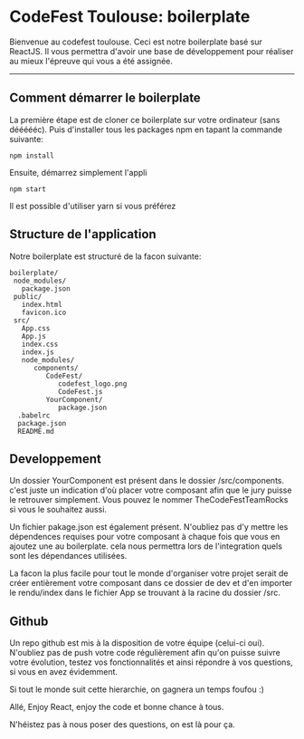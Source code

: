 CodeFest Toulouse: boilerplate
===================


Bienvenue au codefest toulouse. Ceci est notre boilerplate basé sur ReactJS. Il vous permettra d'avoir une base de développement pour réaliser au mieux l'épreuve qui vous a été assignée.

----------


Comment démarrer le boilerplate
-------------

La première étape est de cloner ce boilerplate sur votre ordinateur (sans déééééc). Puis d'installer tous les packages npm en tapant la commande suivante:

    npm install
Ensuite, démarrez simplement l'appli

    npm start
Il est possible d'utiliser yarn si vous préférez

<i class="icon-list"></i> Structure de l'application
-------------

Notre boilerplate est structuré de la facon suivante:

    boilerplate/
	 node_modules/
	   package.json
	 public/
	   index.html
	   favicon.ico
	 src/
	   App.css
	   App.js
	   index.css
	   index.js
	   node_modules/
	      components/
	         CodeFest/
		        codefest_logo.png
		        CodeFest.js
	         YourComponent/
		        package.json
	  .babelrc
	  package.json
	  README.md


<i class="icon-github"></i> Developpement
-------------

Un dossier YourComponent est présent dans le dossier /src/components. c'est juste un indication d'où placer votre composant afin que le jury puisse le retrouver simplement. Vous pouvez le nommer TheCodeFestTeamRocks si vous le souhaitez aussi.

Un fichier pakage.json est également présent. N'oubliez pas d'y mettre les dépendences requises pour votre composant à chaque fois que vous en ajoutez une au boilerplate. cela nous permettra lors de l'integration quels sont les dépendances utilisées.

La facon la plus facile pour tout le monde d'organiser votre projet serait de créer entièrement votre composant dans ce dossier de dev et d'en importer le rendu/index dans le fichier App se trouvant à la racine du dossier /src.

<i class="icon-code"></i> Github
-------------

Un repo github est mis à la disposition de votre équipe (celui-ci oui). N'oubliez pas de push votre code régulièrement afin qu'on puisse suivre votre évolution, testez vos fonctionnalités et ainsi répondre à vos questions, si vous en avez évidemment.

Si tout le monde suit cette hierarchie, on gagnera un temps foufou :)

Allé, Enjoy React, enjoy the code et bonne chance à tous.

N'héistez pas à nous poser des questions, on est là pour ça.
